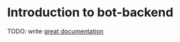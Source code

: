 # Introduction to bot-backend

TODO: write [great documentation](http://jacobian.org/writing/great-documentation/what-to-write/)
